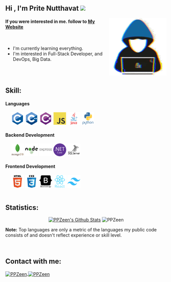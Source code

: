 <h2>Hi , I'm Prite Nutthavat <img src="https://media.giphy.com/media/hvRJCLFzcasrR4ia7z/giphy.gif" width="35"></h2>
<picture> <img align="right" src="https://raw.githubusercontent.com/0xabdulkhalid/0xabdulkhalid/main/assets/mdImages/about_me.gif" width = 180px></picture>
<h4>If you were interested in me. follow to <a href="https://zenzor.vercel.app/" target="_blank">My Website</a></h4>
<br>

- I'm currently learning everything.
- I'm interested in Full-Stack Developer, and DevOps, Big Data.

<br><br>

## Skill:

<h4>Languages</h4>
  <div> &emsp;
    	<img src="https://raw.githubusercontent.com/devicons/devicon/master/icons/c/c-original.svg" height="40">
    	<img src="https://raw.githubusercontent.com/devicons/devicon/master/icons/cplusplus/cplusplus-original.svg" height="40">
    	<img src="https://raw.githubusercontent.com/devicons/devicon/master/icons/csharp/csharp-original.svg" height="40">
	<img src="https://raw.githubusercontent.com/devicons/devicon/master/icons/javascript/javascript-original.svg" height="40">
    	<img src="https://raw.githubusercontent.com/devicons/devicon/master/icons/java/java-original-wordmark.svg" height="40">
    	<img src="https://raw.githubusercontent.com/devicons/devicon/master/icons/python/python-original-wordmark.svg" height="40">
  </div>

<h4>Backend Development</h4>
  <div> &emsp;
	<img src="https://raw.githubusercontent.com/devicons/devicon/master/icons/mongodb/mongodb-original-wordmark.svg" height="40">
    	<img src="https://raw.githubusercontent.com/devicons/devicon/master/icons/nodejs/nodejs-original-wordmark.svg" height="40">
    	<img src="https://raw.githubusercontent.com/devicons/devicon/master/icons/express/express-original-wordmark.svg" height="40">
	<img src="https://raw.githubusercontent.com/devicons/devicon/master/icons/dotnetcore/dotnetcore-original.svg" height="40">
	<img src="https://raw.githubusercontent.com/devicons/devicon/master/icons/microsoftsqlserver/microsoftsqlserver-plain-wordmark.svg" height="40">
  </div>

<h4>Frontend Development</h4>
  <div> &emsp;
    	<img src="https://raw.githubusercontent.com/devicons/devicon/master/icons/html5/html5-original-wordmark.svg" height="40">
    	<img src="https://raw.githubusercontent.com/devicons/devicon/master/icons/css3/css3-original-wordmark.svg" height="40">
    	<img src="https://raw.githubusercontent.com/devicons/devicon/master/icons/bootstrap/bootstrap-plain-wordmark.svg" height="40">
	<img src="https://raw.githubusercontent.com/devicons/devicon/master/icons/react/react-original-wordmark.svg" height="40">
	<img src="https://raw.githubusercontent.com/devicons/devicon/master/icons/tailwindcss/tailwindcss-plain.svg" height="40">
  </div>
<br>


## Statistics:

<p align="center">
    <a href="https://github.com/PPZeen/github-readme-stats">
	    <img alt="PPZeen's Github Stats" src="https://github-readme-stats.vercel.app/api?username=PPZeen&show_icons=true&count_private=true&locale=en&theme=white&layout=compact" height="230px"/></a>
	  <img src="https://github-readme-stats.vercel.app/api/top-langs?username=PPZeen&langs_count=10&show_icons=true&locale=en&theme=white" alt="PPZeen" height="230px"/> <br/></a>

  <b>Note:</b> Top languages are only a metric of the languages my public code consists of and doesn't reflect experience or skill level.
</p><br>

## Contact with me:
  <div>
    <a href="https://www.facebook.com/profile.php?id=100005197095043">
      <img align="center" src="https://raw.githubusercontent.com/rahuldkjain/github-profile-readme-generator/master/src/images/icons/Social/facebook.svg" alt="PPZeen" height="30" width="40" style="max-width: 100%;">
    </a>
    <a href="https://www.instagram.com/ntvpmd_/">
      <img align="center" src="https://raw.githubusercontent.com/rahuldkjain/github-profile-readme-generator/master/src/images/icons/Social/instagram.svg" alt="PPZeen" height="30" width="40" style="max-width: 100%;">
    </a>
  </div>
